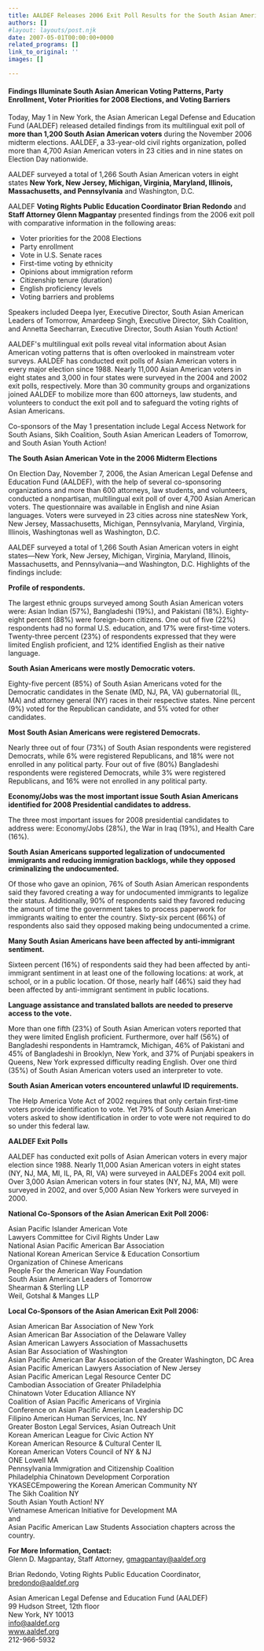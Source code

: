 ```yaml
---
title: AALDEF Releases 2006 Exit Poll Results for the South Asian American Vote
authors: []
#layout: layouts/post.njk
date: 2007-05-01T00:00:00+0000
related_programs: []
link_to_original: ''
images: []

---
```

#### Findings Illuminate South Asian American Voting Patterns, Party Enrollment, Voter Priorities for 2008 Elections, and Voting Barriers

Today, May 1 in New York, the Asian American Legal Defense and Education Fund (AALDEF) released detailed findings from its multilingual exit poll of **more than 1,200 South Asian American voters** during the November 2006 midterm elections. AALDEF, a 33-year-old civil rights organization, polled more than 4,700 Asian American voters in 23 cities and in nine states on Election Day nationwide.

AALDEF surveyed a total of 1,266 South Asian American voters in eight states **New York, New Jersey, Michigan, Virginia, Maryland, Illinois, Massachusetts, and Pennsylvania** and Washington, D.C.

AALDEF **Voting Rights Public Education Coordinator Brian Redondo** and **Staff Attorney Glenn Magpantay** presented findings from the 2006 exit poll with comparative information in the following areas:

* Voter priorities for the 2008 Elections
* Party enrollment
* Vote in U.S. Senate races
* First-time voting by ethnicity
* Opinions about immigration reform
* Citizenship tenure (duration)
* English proficiency levels
* Voting barriers and problems

Speakers included Deepa Iyer, Executive Director, South Asian American Leaders of Tomorrow, Amardeep Singh, Executive Director, Sikh Coalition, and Annetta Seecharran, Executive Director, South Asian Youth Action!

AALDEF's multilingual exit polls reveal vital information about Asian American voting patterns that is often overlooked in mainstream voter surveys. AALDEF has conducted exit polls of Asian American voters in every major election since 1988. Nearly 11,000 Asian American voters in eight states and 3,000 in four states were surveyed in the 2004 and 2002 exit polls, respectively. More than 30 community groups and organizations joined AALDEF to mobilize more than 600 attorneys, law students, and volunteers to conduct the exit poll and to safeguard the voting rights of Asian Americans.

Co-sponsors of the May 1 presentation include Legal Access Network for South Asians, Sikh Coalition, South Asian American Leaders of Tomorrow, and South Asian Youth Action!

**The South Asian American Vote in the 2006 Midterm Elections**

On Election Day, November 7, 2006, the Asian American Legal Defense and Education Fund (AALDEF), with the help of several co-sponsoring organizations and more than 600 attorneys, law students, and volunteers, conducted a nonpartisan, multilingual exit poll of over 4,700 Asian American voters. The questionnaire was available in English and nine Asian languages. Voters were surveyed in 23 cities across nine statesNew York, New Jersey, Massachusetts, Michigan, Pennsylvania, Maryland, Virginia, Illinois, Washingtonas well as Washington, D.C.

AALDEF surveyed a total of 1,266 South Asian American voters in eight states—New York, New Jersey, Michigan, Virginia, Maryland, Illinois, Massachusetts, and Pennsylvania—and Washington, D.C. Highlights of the findings include:

**Profile of respondents.**

The largest ethnic groups surveyed among South Asian American voters were: Asian Indian (57%), Bangladeshi (19%), and Pakistani (18%). Eighty-eight percent (88%) were foreign-born citizens. One out of five (22%) respondents had no formal U.S. education, and 17% were first-time voters. Twenty-three percent (23%) of respondents expressed that they were limited English proficient, and 12% identified English as their native language.

**South Asian Americans were mostly Democratic voters.**

Eighty-five percent (85%) of South Asian Americans voted for the Democratic candidates in the Senate (MD, NJ, PA, VA) gubernatorial (IL, MA) and attorney general (NY) races in their respective states. Nine percent (9%) voted for the Republican candidate, and 5% voted for other candidates.

**Most South Asian Americans were registered Democrats.**

Nearly three out of four (73%) of South Asian respondents were registered Democrats, while 6% were registered Republicans, and 18% were not enrolled in any political party. Four out of five (80%) Bangladeshi respondents were registered Democrats, while 3% were registered Republicans, and 16% were not enrolled in any political party.

**Economy/Jobs was the most important issue South Asian Americans identified for 2008 Presidential candidates to address.**

The three most important issues for 2008 presidential candidates to address were: Economy/Jobs (28%), the War in Iraq (19%), and Health Care (16%).

**South Asian Americans supported legalization of undocumented immigrants and reducing immigration backlogs, while they opposed criminalizing the undocumented.**

Of those who gave an opinion, 76% of South Asian American respondents said they favored creating a way for undocumented immigrants to legalize their status. Additionally, 90% of respondents said they favored reducing the amount of time the government takes to process paperwork for immigrants waiting to enter the country. Sixty-six percent (66%) of respondents also said they opposed making being undocumented a crime.

**Many South Asian Americans have been affected by anti-immigrant sentiment.**

Sixteen percent (16%) of respondents said they had been affected by anti-immigrant sentiment in at least one of the following locations: at work, at school, or in a public location. Of those, nearly half (46%) said they had been affected by anti-immigrant sentiment in public locations.

**Language assistance and translated ballots are needed to preserve access to the vote.**

More than one fifth (23%) of South Asian American voters reported that they were limited English proficient. Furthermore, over half (56%) of Bangladeshi respondents in Hamtramck, Michigan, 46% of Pakistani and 45% of Bangladeshi in Brooklyn, New York, and 37% of Punjabi speakers in Queens, New York expressed difficulty reading English. Over one third (35%) of South Asian American voters used an interpreter to vote.

**South Asian American voters encountered unlawful ID requirements.**

The Help America Vote Act of 2002 requires that only certain first-time voters provide identification to vote. Yet 79% of South Asian American voters asked to show identification in order to vote were not required to do so under this federal law.

**AALDEF Exit Polls**

AALDEF has conducted exit polls of Asian American voters in every major election since 1988. Nearly 11,000 Asian American voters in eight states (NY, NJ, MA, MI, IL, PA, RI, VA) were surveyed in AALDEFs 2004 exit poll. Over 3,000 Asian American voters in four states (NY, NJ, MA, MI) were surveyed in 2002, and over 5,000 Asian New Yorkers were surveyed in 2000.

**National Co-Sponsors of the Asian American Exit Poll 2006:**

Asian Pacific Islander American Vote  
Lawyers Committee for Civil Rights Under Law  
National Asian Pacific American Bar Association  
National Korean American Service & Education Consortium  
Organization of Chinese Americans  
People For the American Way Foundation  
South Asian American Leaders of Tomorrow  
Shearman & Sterling LLP  
Weil, Gotshal & Manges LLP

**Local Co-Sponsors of the Asian American Exit Poll 2006:**

Asian American Bar Association of New York  
Asian American Bar Association of the Delaware Valley  
Asian American Lawyers Association of Massachusetts  
Asian Bar Association of Washington  
Asian Pacific American Bar Association of the Greater Washington, DC Area  
Asian Pacific American Lawyers Association of New Jersey  
Asian Pacific American Legal Resource Center DC  
Cambodian Association of Greater Philadelphia  
Chinatown Voter Education Alliance NY  
Coalition of Asian Pacific Americans of Virginia  
Conference on Asian Pacific American Leadership DC  
Filipino American Human Services, Inc. NY  
Greater Boston Legal Services, Asian Outreach Unit  
Korean American League for Civic Action NY  
Korean American Resource & Cultural Center IL  
Korean American Voters Council of NY & NJ  
ONE Lowell MA  
Pennsylvania Immigration and Citizenship Coalition  
Philadelphia Chinatown Development Corporation  
YKASECEmpowering the Korean American Community NY  
The Sikh Coalition NY  
South Asian Youth Action! NY  
Vietnamese American Initiative for Development MA  
and  
Asian Pacific American Law Students Association chapters across the country.

**For More Information, Contact:**  
Glenn D. Magpantay, Staff Attorney, gmagpantay@aaldef.org

Brian Redondo, Voting Rights Public Education Coordinator, bredondo@aaldef.org

Asian American Legal Defense and Education Fund (AALDEF)  
99 Hudson Street, 12th floor  
New York, NY 10013  
info@aaldef.org  
www.aaldef.org  
212-966-5932